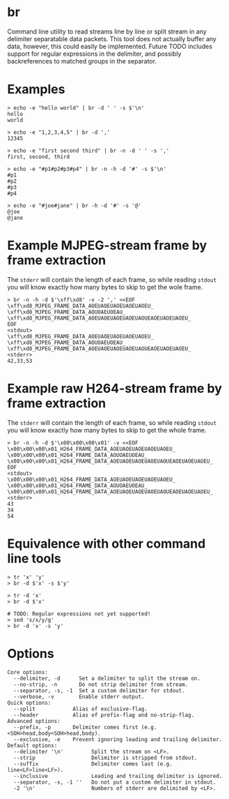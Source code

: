 # br
Command line utility to read streams line by line or split stream in any delimiter separatable data packets.
This tool does not actually buffer any data, however, this could easily be implemented.
Future TODO includes support for regular expressions in the delimiter, and possibly backreferences to matched groups in the separator.

# Examples

    > echo -e "hello world" | br -d ' ' -s $'\n'
    hello
    world

    > echo -e "1,2,3,4,5" | br -d ','
    12345
    
    > echo -e "first second third" | br -n -d ' ' -s ','
    first, second, third
    
    > echo -e "#p1#p2#p3#p4" | br -n -h -d '#' -s $'\n'
    #p1
    #p2
    #p3
    #p4
    
    > echo -e "#joe#jane" | br -h -d '#' -s '@'
    @joe
    @jane


# Example MJPEG-stream frame by frame extraction

The `stderr` will contain the length of each frame, so while reading `stdout` you will know exactly how many bytes to skip to get the wole frame.

    > br -n -h -d $'\xff\xd8' -v -2 ',' <<EOF
    \xff\xd8_MJPEG_FRAME_DATA_AOEUAOEUAOEUAOEUAOEU_
    \xff\xd8_MJPEG_FRAME_DATA_AOUOAEUOEAU_
    \xff\xd8_MJPEG_FRAME_DATA_AOEUAOEUAOEUAOEUAOUEAOEUAOEUAOEU_
    EOF
    <stdout>
    \xff\xd8_MJPEG_FRAME_DATA_AOEUAOEUAOEUAOEUAOEU_
    \xff\xd8_MJPEG_FRAME_DATA_AOUOAEUOEAU_
    \xff\xd8_MJPEG_FRAME_DATA_AOEUAOEUAOEUAOEUAOUEAOEUAOEUAOEU_
    <stderr>
    42,33,53


# Example raw H264-stream frame by frame extraction

The `stderr` will contain the length of each frame, so while reading `stdout` you will know exactly how many bytes to skip to get the whole frame.

    > br -n -h -d $'\x00\x00\x00\x01' -v <<EOF
    \x00\x00\x00\x01_H264_FRAME_DATA_AOEUAOEUAOEUAOEUAOEU_
    \x00\x00\x00\x01_H264_FRAME_DATA_AOUOAEUOEAU_
    \x00\x00\x00\x01_H264_FRAME_DATA_AOEUAOEUAOEUAOEUAOUEAOEUAOEUAOEU_
    EOF
    <stdout>
    \x00\x00\x00\x01_H264_FRAME_DATA_AOEUAOEUAOEUAOEUAOEU_
    \x00\x00\x00\x01_H264_FRAME_DATA_AOUOAEUOEAU_
    \x00\x00\x00\x01_H264_FRAME_DATA_AOEUAOEUAOEUAOEUAOUEAOEUAOEUAOEU_
    <stderr>
    43
    34
    54


# Equivalence with other command line tools

    > tr 'x' 'y'
    > br -d $'x' -s $'y'
    
    > tr -d 'x'
    > br -d $'x'
    
    # TODO: Regular expressions not yet supported!
    > sed 's/x/y/g'
    > br -d 'x' -s 'y'


# Options

    Core options:
      --delimiter, -d      Set a delimiter to split the stream on.
      --no-strip, -n       Do not strip delimiter from stream.
      --separator, -s, -1  Set a custom delimiter for stdout.
      --verbose, -v        Enable stderr output.
    Quick options:
      --split            Alias of exclusive-flag.
      --header           Alias of prefix-flag and no-strip-flag.
    Advanced options:
      --prefix, -p       Delimiter comes first (e.g. <SOH>head,body<SOH>head,body).
      --exclusive, -e    Prevent ignoring leading and trailing delimiter.
    Default options:
      --delimiter '\n'         Split the stream on <LF>.
      --strip                  Delimiter is stripped from stdout.
      --suffix                 Delimiter comes last (e.g. line<LF>line<LF>).
      --inclusive              Leading and trailing delimiter is ignored.
      --separator, -s, -1 ''   Do not put a custom delimiter in stdout.
      -2 '\n'                  Numbers of stderr are delimited by <LF>.
